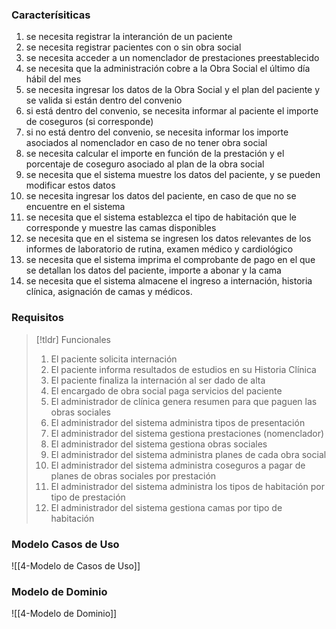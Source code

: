 ### Caracterísiticas
1. se necesita registrar la interanción de un paciente
2. se necesita registrar pacientes con o sin obra social
3. se necesita acceder a un nomenclador de prestaciones preestablecido
4. se necesita que la administración cobre a la Obra Social el último día hábil del mes
5. se necesita ingresar los datos de la Obra Social y el plan del paciente y se valida si están dentro del convenio
6. si está dentro del convenio, se necesita informar al paciente el importe de coseguros (si corresponde)
7. si no está dentro del convenio, se necesita informar los importe asociados al nomenclador en caso de no tener obra social
8. se necesita calcular el importe en función de la prestación y el porcentaje de coseguro asociado al plan de la obra social
9. se necesita que el sistema muestre los datos del paciente, y se pueden modificar estos datos
10. se necesita ingresar los datos del paciente, en caso de que no se encuentre en el sistema
11. se necesita que el sistema establezca el tipo de habitación que le corresponde y muestre las camas disponibles
12. se necesita que en el sistema se ingresen los datos relevantes de los informes de laboratorio de rutina, examen médico y cardiológico
13. se necesita que el sistema imprima el comprobante de pago en el que se detallan los datos del paciente, importe a abonar y la cama
14. se necesita que el sistema almacene el ingreso a internación, historia clínica, asignación de camas y médicos.
### Requisitos
> [!tldr] Funcionales
> 1. El paciente solicita internación
> 2. El paciente informa resultados de estudios en su Historia Clínica
> 3. El paciente finaliza la internación al ser dado de alta
> 4. El encargado de obra social paga servicios del paciente
> 5. El administrador de clínica genera resumen para que paguen las obras sociales
> 6. El administrador del sistema administra tipos de presentación
> 7. El administrador del sistema gestiona prestaciones (nomenclador)
> 8. El administrador del sistema gestiona obras sociales
> 9. El administrador del sistema administra planes de cada obra social
> 10. El administrador del sistema administra coseguros a pagar de planes de obras sociales por prestación
> 11. El administrador del sistema administra los tipos de habitación por tipo de prestación
> 12. El administrador del sistema gestiona camas por tipo de habitación
### Modelo Casos de Uso
![[4-Modelo de Casos de Uso]]
### Modelo de Dominio
 ![[4-Modelo de Dominio]]